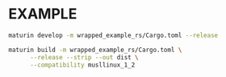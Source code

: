 # EXAMPLE

```bash
maturin develop -m wrapped_example_rs/Cargo.toml --release
```


```bash
maturin build -m wrapped_example_rs/Cargo.toml \
      --release --strip --out dist \
      --compatibility musllinux_1_2
```
